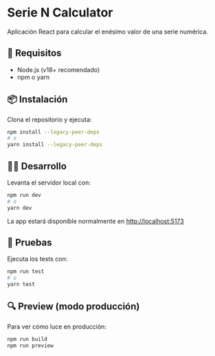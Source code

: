 # Serie N Calculator

Aplicación React para calcular el enésimo valor de una serie numérica.

## 🚀 Requisitos

- Node.js (v18+ recomendado)
- npm o yarn

## 📦 Instalación

Clona el repositorio y ejecuta:

```bash
npm install --legacy-peer-deps
# o
yarn install --legacy-peer-deps
```

## 🧑‍💻 Desarrollo

Levanta el servidor local con:

```bash
npm run dev
# o
yarn dev
```

La app estará disponible normalmente en [http://localhost:5173](http://localhost:5173)

## 🧪 Pruebas

Ejecuta los tests con:

```bash
npm run test
# o
yarn test
```

## 🔍 Preview (modo producción)

Para ver cómo luce en producción:

```bash
npm run build
npm run preview
```
